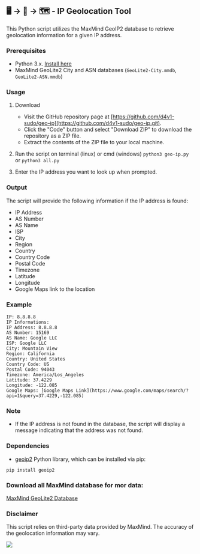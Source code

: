 ## 🖥️ → 🔎 → 🗺️ - IP Geolocation Tool

This Python script utilizes the MaxMind GeoIP2 database to retrieve geolocation information for a given IP address.

### Prerequisites
- Python 3.x. [Install here](python.org)
- MaxMind GeoLite2 City and ASN databases (`GeoLite2-City.mmdb`, `GeoLite2-ASN.mmdb`)

### Usage
1. Download
    - Visit the GitHub repository page at [https://github.com/d4v1-sudo/geo-ip](https://github.com/d4v1-sudo/geo-ip.git).
    - Click the "Code" button and select "Download ZIP" to download the repository as a ZIP file.
    - Extract the contents of the ZIP file to your local machine.

2. Run the script on terminal (linux) or cmd (windows)
    ```python3 geo-ip.py```
    or
    ```python3 all.py```
3. Enter the IP address you want to look up when prompted.

### Output
The script will provide the following information if the IP address is found:
- IP Address
- AS Number
- AS Name
- ISP
- City
- Region
- Country
- Country Code
- Postal Code
- Timezone
- Latitude
- Longitude
- Google Maps link to the location

### Example
```
IP: 8.8.8.8
IP Informations:
IP Address: 8.8.8.8
AS Number: 15169
AS Name: Google LLC
ISP: Google LLC
City: Mountain View
Region: California
Country: United States
Country Code: US
Postal Code: 94043
Timezone: America/Los_Angeles
Latitude: 37.4229
Longitude: -122.085
Google Maps: [Google Maps Link](https://www.google.com/maps/search/?api=1&query=37.4229,-122.085)
```

### Note
- If the IP address is not found in the database, the script will display a message indicating that the address was not found.

### Dependencies
- [geoip2](https://pypi.org/project/geoip2/) Python library, which can be installed via pip:

```
pip install geoip2
```
### Download all MaxMind database for mor data:

[MaxMind GeoLite2 Database](https://github.com/P3TERX/GeoLite.mmdb)

### Disclaimer
This script relies on third-party data provided by MaxMind. The accuracy of the geolocation information may vary.

<a href="https://visitorbadge.io/status?path=https%3A%2F%2Fgithub.com%2Fd4v1-sudo%2FIP-geolocation-tool"><img src="https://api.visitorbadge.io/api/visitors?path=https%3A%2F%2Fgithub.com%2Fd4v1-sudo%2FIP-geolocation-tool&label=Thanks%20for%20dropping%20in&labelColor=%23000000&countColor=%23FFFFFF" /></a>
